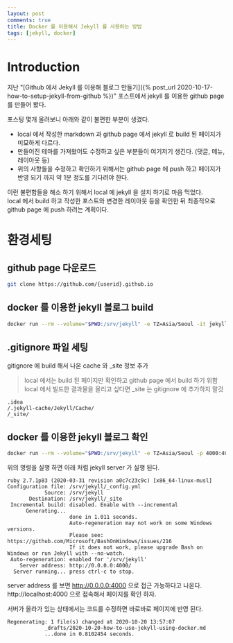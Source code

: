 ```yaml
---
layout: post
comments: true
title: Docker 를 이용해서 Jekyll 를 사용하는 방법
tags: [jekyll, docker]
---
```


# Introduction

지난 "[Github 에서 Jekyll 를 이용해 블로그 만들기]({% post_url 2020-10-17-how-to-setup-jekyll-from-github %})" 포스트에서 jekyll 를 이용한 github page 를 만들어 봤다.    

포스팅 몇개 올려보니 아래와 같이 불편한 부분이 생겼다.  
- local 에서 작성한 markdown 과 github page 에서 jekyll 로 build 된 페이지가 미묘하게 다르다.  
- 만들어진 테마를 가져왔어도 수정하고 싶은 부분들이 여기저기 생긴다. (댓글, 메뉴, 레이아웃 등)  
- 위의 사항들을 수정하고 확인하기 위해서는 github page 에 push 하고 페이지가 반영 되기 까지 약 1분 정도를 기다려야 한다.  

이런 불편함들을 해소 하기 위해서 local 에 jekyll 을 설치 하기로 마음 먹었다.  
local 에서 build 하고 작성한 포스트와 변경한 레이아웃 등을 확인한 뒤 최종적으로 github page 에 push 하려는 계획이다.

# 환경세팅

## github page 다운로드

```bash
git clone https://github.com/{userid}.github.io
```   

## docker 를 이용한 jekyll 블로그 build

```bash
docker run --rm --volume="$PWD:/srv/jekyll" -e TZ=Asia/Seoul -it jekyll/jekyll:4 jekyll build --drafts
```

## .gitignore 파일 세팅

gitignore 에 build 해서 나온 cache 와 _site 정보 추가  
> local 에서는 build 된 페이지만 확인하고 github page 에서 build 하기 위함  
> local 에서 빌드한 결과물을 올리고 싶다면 _site 는 gitignore 에 추가하지 말것  

```text
.idea
/.jekyll-cache/Jekyll/Cache/
/_site/
```

## docker 를 이용한 jekyll 블로그 확인

```bash
docker run --rm --volume="$PWD:/srv/jekyll" -e TZ=Asia/Seoul -p 4000:4000 -it jekyll/jekyll:4 jekyll serve --drafts
```

위의 명령을 실행 하면 아래 처럼 jekyll server 가 실행 된다.  

```text
ruby 2.7.1p83 (2020-03-31 revision a0c7c23c9c) [x86_64-linux-musl]
Configuration file: /srv/jekyll/_config.yml
            Source: /srv/jekyll
       Destination: /srv/jekyll/_site
 Incremental build: disabled. Enable with --incremental
      Generating...
                    done in 1.011 seconds.
                    Auto-regeneration may not work on some Windows versions.
                    Please see: https://github.com/Microsoft/BashOnWindows/issues/216
                    If it does not work, please upgrade Bash on Windows or run Jekyll with --no-watch.
 Auto-regeneration: enabled for '/srv/jekyll'
    Server address: http://0.0.0.0:4000/
  Server running... press ctrl-c to stop.
```

server address 를 보면 http://0.0.0.0:4000 으로 접근 가능하다고 나온다.  
http://localhost:4000 으로 접속해서 페이지를 확인 하자.  

서버가 올라가 있는 상태에서는 코드를 수정하면 바로바로 페이지에 반영 된다.  

```text
Regenerating: 1 file(s) changed at 2020-10-20 13:57:07
            _drafts/2020-10-20-how-to-use-jekyll-using-docker.md
            ...done in 0.8102454 seconds.
```